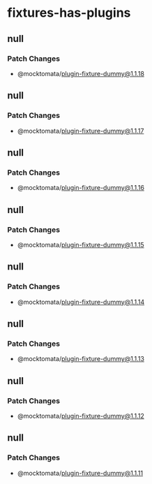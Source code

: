 # fixtures-has-plugins

## null

### Patch Changes

- @mocktomata/plugin-fixture-dummy@1.1.18

## null

### Patch Changes

- @mocktomata/plugin-fixture-dummy@1.1.17

## null

### Patch Changes

- @mocktomata/plugin-fixture-dummy@1.1.16

## null

### Patch Changes

- @mocktomata/plugin-fixture-dummy@1.1.15

## null

### Patch Changes

- @mocktomata/plugin-fixture-dummy@1.1.14

## null

### Patch Changes

- @mocktomata/plugin-fixture-dummy@1.1.13

## null

### Patch Changes

- @mocktomata/plugin-fixture-dummy@1.1.12

## null

### Patch Changes

- @mocktomata/plugin-fixture-dummy@1.1.11
